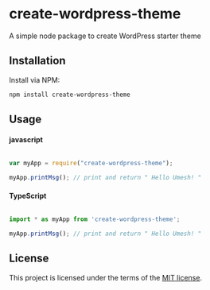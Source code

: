 # create-wordpress-theme
A simple node package to create WordPress starter theme

## Installation
Install via NPM:

```bash
npm install create-wordpress-theme

```

## Usage

#### javascript

```javascript

var myApp = require("create-wordpress-theme");

myApp.printMsg(); // print and return " Hello Umesh! " 

```

#### TypeScript

```typescript

import * as myApp from 'create-wordpress-theme';

myApp.printMsg(); // print and return " Hello Umesh! " 


```

## License

This project is licensed under the terms of the
[MIT license](/LICENSE).